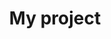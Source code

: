 ---
layout: project
title: My project
permalink: /project/

data: projects
rule1: project1
rule2: project2
rule3: project3
rule4: project4
rule5: project5
---